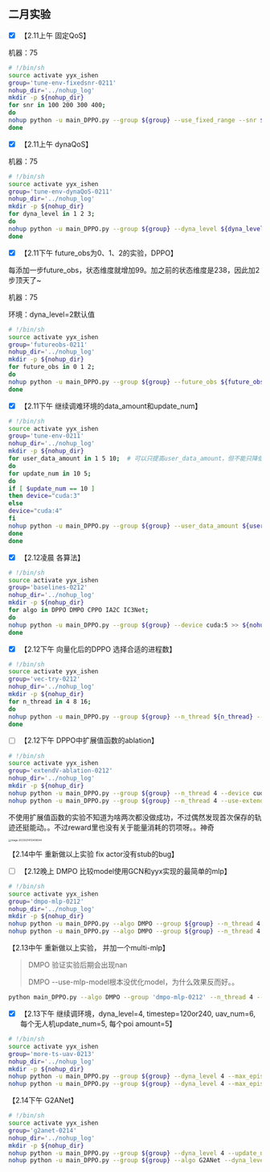 ## 二月实验

- [x] 【2.11上午 固定QoS】

机器：75

```sh
# !/bin/sh
source activate yyx_ishen
group='tune-env-fixedsnr-0211'
nohup_dir='../nohup_log'
mkdir -p ${nohup_dir}
for snr in 100 200 300 400;
do
nohup python -u main_DPPO.py --group ${group} --use_fixed_range --snr ${snr} --device cuda:7 >> ${nohup_dir}/0211.log 2>&1 &
done
```

- [x] 【2.11上午 dynaQoS】

机器：75

```sh
# !/bin/sh
source activate yyx_ishen
group='tune-env-dynaQoS-0211'
nohup_dir='../nohup_log'
mkdir -p ${nohup_dir}
for dyna_level in 1 2 3;
do
nohup python -u main_DPPO.py --group ${group} --dyna_level ${dyna_level} --device cuda:6 >> ${nohup_dir}/0211.log 2>&1 &
done
```

- [x] 【2.11下午 future_obs为0、1、2的实验，DPPO】

每添加一步future_obs，状态维度就增加99。加之前的状态维度是238，因此加2步顶天了~

机器：75

环境：dyna_level=2默认值

```sh
# !/bin/sh
source activate yyx_ishen
group='futureobs-0211'
nohup_dir='../nohup_log'
mkdir -p ${nohup_dir}
for future_obs in 0 1 2;
do
nohup python -u main_DPPO.py --group ${group} --future_obs ${future_obs} --device cuda:4 >> ${nohup_dir}/0211.log 2>&1 &
done
```

- [x] 【2.11下午 继续调难环境的data_amount和update_num】

```sh
# !/bin/sh
source activate yyx_ishen
group='tune-env-0211'
nohup_dir='../nohup_log'
mkdir -p ${nohup_dir}
for user_data_amount in 1 5 10;  # 可以只提高user_data_amount，但不能只降低update_num
do
for update_num in 10 5;
do
if [ $update_num == 10 ]
then device="cuda:3"
else
device="cuda:4"
fi
nohup python -u main_DPPO.py --group ${group} --user_data_amount ${user_data_amount} --update_num ${update_num} --device ${device} >> ${nohup_dir}/0211.log 2>&1 &
done
done
```

- [x] 【2.12凌晨 各算法】

```sh
# !/bin/sh
source activate yyx_ishen
group='baselines-0212'
nohup_dir='../nohup_log'
mkdir -p ${nohup_dir}
for algo in DPPO DMPO CPPO IA2C IC3Net;
do
nohup python -u main_DPPO.py --group ${group} --device cuda:5 >> ${nohup_dir}/0212.log 2>&1 &
done
```



- [x] 【2.12下午 向量化后的DPPO 选择合适的进程数】

```sh
# !/bin/sh
source activate yyx_ishen
group='vec-try-0212'
nohup_dir='../nohup_log'
mkdir -p ${nohup_dir}
for n_thread in 4 8 16;
do
nohup python -u main_DPPO.py --group ${group} --n_thread ${n_thread} --device cuda:6 >> ${nohup_dir}/0212.log 2>&1 &
done
```



- [ ] 【2.12下午 DPPO中扩展值函数的ablation】

```sh
# !/bin/sh
source activate yyx_ishen
group='extendV-ablation-0212'
nohup_dir='../nohup_log'
mkdir -p ${nohup_dir}
nohup python -u main_DPPO.py --group ${group} --n_thread 4 --device cuda:6 >> ${nohup_dir}/0212.log 2>&1 &
nohup python -u main_DPPO.py --group ${group} --n_thread 4 --use-extended-value --device cuda:6 >> ${nohup_dir}/0212.log 2>&1 & 
```

不使用扩展值函数的实验不知道为啥两次都没做成功，不过偶然发现首次保存的轨迹还挺能动。。不过reward里也没有关于能量消耗的罚项呀。。神奇

<img src="C:\Users\Administrator\AppData\Roaming\Typora\typora-user-images\image-20230214112408544.png" alt="image-20230214112408544" style="zoom:33%;" />

【2.14中午 重新做以上实验 fix actor没有stub的bug】





- [ ] 【2.12晚上 DMPO 比较model使用GCN和yyx实现的最简单的mlp】

```sh
# !/bin/sh
source activate yyx_ishen
group='dmpo-mlp-0212'
nohup_dir='../nohup_log'
mkdir -p ${nohup_dir}
nohup python -u main_DPPO.py --algo DMPO --group ${group} --n_thread 4 --use-mlp-model --device cuda:3 >> ${nohup_dir}/0212.log 2>&1 &
nohup python -u main_DPPO.py --algo DMPO --group ${group} --n_thread 4 --device cuda:3 >> ${nohup_dir}/0212.log 2>&1 &
```

【2.13中午 重新做以上实验， 并加一个multi-mlp】

> DMPO 验证实验后期会出现nan
>
> DMPO --use-mlp-model根本没优化model，为什么效果反而好。。

```sh
python main_DPPO.py --algo DMPO --group 'dmpo-mlp-0212' --n_thread 4 --use-mlp-model --multi-mlp --device cuda:3
```



- [x] 【2.13下午 继续调环境，dyna_level=4, timestep=120or240, uav_num=6, 每个无人机update_num=5, 每个poi amount=5】

```sh
# !/bin/sh
source activate yyx_ishen
group='more-ts-uav-0213'
nohup_dir='../nohup_log'
mkdir -p ${nohup_dir}
nohup python -u main_DPPO.py --group ${group} --dyna_level 4 --max_episode_step 120 --uav_num 6 --update_num 5 --user_data_amount 5 --device cuda:4 >> ${nohup_dir}/0213.log 2>&1 &
nohup python -u main_DPPO.py --group ${group} --dyna_level 4 --max_episode_step 240 --uav_num 6 --update_num 5 --user_data_amount 5 --device cuda:4 >> ${nohup_dir}/0213.log 2>&1 &
```



【2.14下午 G2ANet】

```sh
# !/bin/sh
source activate yyx_ishen
group='g2anet-0214'
nohup_dir='../nohup_log'
mkdir -p ${nohup_dir}
nohup python -u main_DPPO.py --group ${group} --dyna_level 4 --update_num 5 --user_data_amount 5 --device cuda:4 >> ${nohup_dir}/0214.log 2>&1 &
nohup python -u main_DPPO.py --group ${group} --algo G2ANet --dyna_level 4 --update_num 5 --user_data_amount 5 --device cuda:4 >> ${nohup_dir}/0214.log 2>&1 &
```

